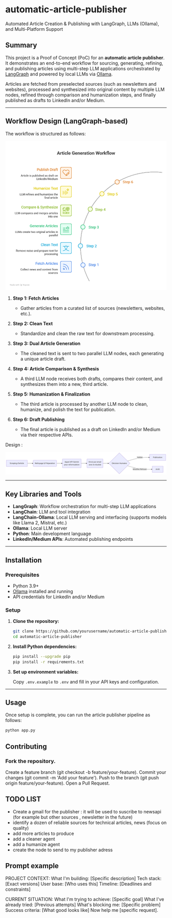 # automatic-article-publisher

Automated Article Creation & Publishing with LangGraph, LLMs (Ollama), and Multi-Platform Support

## Summary

This project is a Proof of Concept (PoC) for an **automatic article publisher**. It demonstrates an end-to-end workflow for sourcing, generating, refining, and publishing articles using multi-step LLM applications orchestrated by [LangGraph](https://docs.langchain.com/langgraph/) and powered by local LLMs via [Ollama](https://ollama.com/).

Articles are fetched from preselected sources (such as newsletters and websites), processed and synthesized into original content by multiple LLM nodes, refined through comparison and humanization steps, and finally published as drafts to LinkedIn and/or Medium.

---

## Workflow Design (LangGraph-based)

The workflow is structured as follows:

![Workflow Design](images/design.png)

1. **Step 1: Fetch Articles**
    - Gather articles from a curated list of sources (newsletters, websites, etc.).

2. **Step 2: Clean Text**
    - Standardize and clean the raw text for downstream processing.

3. **Step 3: Dual Article Generation**
    - The cleaned text is sent to two parallel LLM nodes, each generating a unique article draft.

4. **Step 4: Article Comparison & Synthesis**
    - A third LLM node receives both drafts, compares their content, and synthesizes them into a new, third article.

5. **Step 5: Humanization & Finalization**
    - The third article is processed by another LLM node to clean, humanize, and polish the text for publication.

6. **Step 6: Draft Publishing**
    - The final article is published as a draft on LinkedIn and/or Medium via their respective APIs.

Design :

![design_mermaid.jpg](images/design_mermaid.jpg)

---

## Key Libraries and Tools

- **LangGraph**: Workflow orchestration for multi-step LLM applications
- **LangChain**: LLM and tool integration
- **LangChain-Ollama**: Local LLM serving and interfacing (supports models like Llama 2, Mistral, etc.)
- **Ollama**: Local LLM server
- **Python**: Main development language
- **LinkedIn/Medium APIs**: Automated publishing endpoints

---

## Installation

### Prerequisites

- Python 3.9+
- [Ollama](https://ollama.com/download) installed and running
- API credentials for LinkedIn and/or Medium

### Setup

1. **Clone the repository:**

    ```bash
    git clone https://github.com/yourusername/automatic-article-publisher.git
    cd automatic-article-publisher
    ```

2. **Install Python dependencies:**

    ```bash
    pip install --upgrade pip
    pip install -r requirements.txt
    ```

3. **Set up environment variables:**

    Copy `.env.example` to `.env` and fill in your API keys and configuration.

---

## Usage

Once setup is complete, you can run the article publisher pipeline as follows:

```bash
python app.py
```

## Contributing

### Fork the repository.
Create a feature branch (git checkout -b feature/your-feature).
Commit your changes (git commit -m 'Add your feature').
Push to the branch (git push origin feature/your-feature).
Open a Pull Request.


## TODO LIST

- Create a gmail for the publisher : it will be used to suscribe to newsapi (for example but other sources , newsletter in the future)
- identify a dozen of reliable sources for technical articles, news (focus on quality)
- add more articles to produce
- add a cleaner agent
- add a humanize agent
- create the node to send to my publisher adress


## Prompt example

PROJECT CONTEXT:
What I'm building: [Specific description]
Tech stack: [Exact versions]
User base: [Who uses this]
Timeline: [Deadlines and constraints]

CURRENT SITUATION:
What I'm trying to achieve: [Specific goal]
What I've already tried: [Previous attempts]
What's blocking me: [Specific problem]
Success criteria: [What good looks like]
Now help me [specific request].


